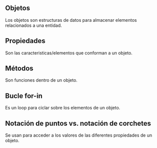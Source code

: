 ## Objetos
Los objetos son estructuras de datos para almacenar elementos relacionados a una entidad.

## Propiedades
Son las caracteristicas/elementos que conforman a un objeto.

## Métodos
Son funciones dentro de un objeto.

## Bucle for-in
Es un loop para ciclar sobre los elementos de un objeto.

## Notación de puntos vs. notación de corchetes
Se usan para acceder a los valores de las diferentes propiedades de un objeto.